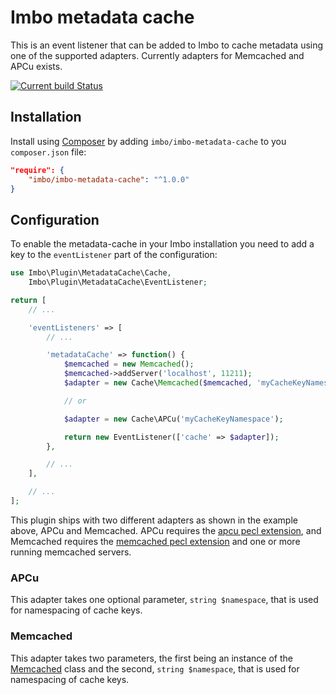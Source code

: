 # Imbo metadata cache
This is an event listener that can be added to Imbo to cache metadata using one of the supported adapters. Currently adapters for Memcached and APCu exists.

[![Current build Status](https://secure.travis-ci.org/imbo/imbo-metadata-cache.png)](http://travis-ci.org/imbo/imbo-metadata-cache)

## Installation
Install using [Composer](http://getcomposer.org) by adding `imbo/imbo-metadata-cache` to you `composer.json` file:

```json
"require": {
    "imbo/imbo-metadata-cache": "^1.0.0"
}
```

## Configuration
To enable the metadata-cache in your Imbo installation you need to add a key to the `eventListener` part of the configuration:

```php
use Imbo\Plugin\MetadataCache\Cache,
    Imbo\Plugin\MetadataCache\EventListener;

return [
    // ...

    'eventListeners' => [
        // ...

        'metadataCache' => function() {
            $memcached = new Memcached();
            $memcached->addServer('localhost', 11211);
            $adapter = new Cache\Memcached($memcached, 'myCacheKeyNamespace');

            // or

            $adapter = new Cache\APCu('myCacheKeyNamespace');

            return new EventListener(['cache' => $adapter]);
        },

        // ...
    ],

    // ...
];
```

This plugin ships with two different adapters as shown in the example above, APCu and Memcached. APCu requires the [apcu pecl extension](http://pecl.php.net/package/apcu), and Memcached requires the [memcached pecl extension](http://pecl.php.net/package/memcached) and one or more running memcached servers.

### APCu
This adapter takes one optional parameter, `string $namespace`, that is used for namespacing of cache keys.

### Memcached
This adapter takes two parameters, the first being an instance of the [Memcached](http://php.net/manual/en/class.memcached.php) class and the second, `string $namespace`, that is used for namespacing of cache keys.
